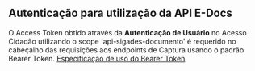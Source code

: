 ## Autenticação para utilização da API E-Docs
O Access Token obtido através da **Autenticação de Usuário** no Acesso Cidadão utilizando o scope 'api-sigades-documento' é requerido no cabeçalho das requisições aos endpoints de Captura usando o padrão Bearer Token. [Especificação de uso do Bearer Token](https://tools.ietf.org/html/rfc6750#page-5)
